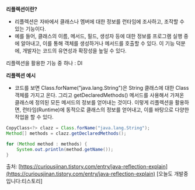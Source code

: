 **리플렉션이란?**

- 리플렉션은 자바에서 클래스나 멤버에 대한 정보를 런타임에 조사하고, 조작할 수 있는 기능이다. 
- 예를 들어, 클래스의 이름, 메서드, 필드, 생성자 등에 대한 정보를 프로그램 실행 중에 알아내고, 이를 통해 객체를 생성하거나 메서드를 호출할 수 있다. 이 기능 덕분에, 개발자는 코드의 유연성과 확장성을 높일 수 있다.  




리플렉션을 활용한 기능 중 하나 : DI


**리플렉션 예시**

- 코드를 보면 Class.forName("java.lang.String")은 String 클래스에 대한 Class 객체를 가지고 온다. 그리고 getDeclaredMethods() 메서드를 사용해서 가져온 클래스에 정의된 모든 메서드의 정보를 얻어내는 것이다. 이렇게 리플렉션을 활용하면, 런타임(Runtime)에 동적으로 클래스의 정보를 얻어내고, 이를 바탕으로 다양한 작업을 할 수 있다.

```java
CopyClass<?> clazz = Class.forName("java.lang.String");
Method[] methods = clazz.getDeclaredMethods();

for (Method method : methods) {
    System.out.println(method.getName());
}
```

출처: [https://curiousjinan.tistory.com/entry/java-reflection-explain](https://curiousjinan.tistory.com/entry/java-reflection-explain) [오늘도 개발중입니다:티스토리]


